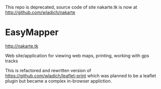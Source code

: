 This repo is deprecated, source code of site nakarte.tk is now at http://github.com/wladich/nakarte

EasyMapper
==========
http://nakarte.tk

Web site/application for viewing web maps, printing, working with gps tracks

This is refactored and rewritten version of https://github.com/wladich/leaflet-print which was planned to be a leaflet plugin but became a complex in-browser appliction.

